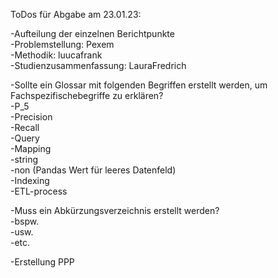 ToDos für Abgabe am 23.01.23:<br>
<p>-Aufteilung der einzelnen Berichtpunkte<br>
 -Problemstellung:         Pexem<br>
  -Methodik:                luucafrank<br>
  -Studienzusammenfassung:  LauraFredrich<br>
</p>
<p>-Sollte ein Glossar mit folgenden Begriffen erstellt werden, um Fachspezifischebegriffe zu erklären?<br>
  -P_5<br>
  -Precision<br>
  -Recall<br>
  -Query<br>
  -Mapping<br>
  -string<br>
  -non (Pandas Wert für leeres Datenfeld)<br>
  -Indexing<br>
  -ETL-process<br>
</p>
<p>-Muss ein Abkürzungsverzeichnis erstellt werden?<br>
 -bspw.<br>
 -usw.<br>
 -etc.<br>
<p>-Erstellung PPP<br>
</p>
